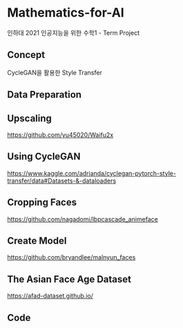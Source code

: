 # Mathematics-for-AI
인하대 2021 인공지능을 위한 수학1 - Term Project

## Concept
CycleGAN을 활용한 Style Transfer

## Data Preparation

## Upscaling
https://github.com/yu45020/Waifu2x 

## Using CycleGAN
https://www.kaggle.com/adrianda/cyclegan-pytorch-style-transfer/data#Datasets-&-dataloaders 

## Cropping Faces
https://github.com/nagadomi/lbpcascade_animeface
  
## Create Model
https://github.com/bryandlee/malnyun_faces

## The Asian Face Age Dataset
https://afad-dataset.github.io/

## Code 
